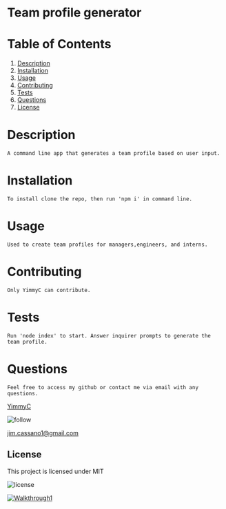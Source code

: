 # Team profile generator

# Table of Contents

1. [Description](#discription)
2. [Installation](#installation)
3. [Usage](#usage)
4. [Contributing](#contributing)
5. [Tests](#test)
6. [Questions](#questions)
7. [License](#license)

# Description

    A command line app that generates a team profile based on user input.

# Installation

    To install clone the repo, then run 'npm i' in command line.

# Usage

    Used to create team profiles for managers,engineers, and interns.

# Contributing

    Only YimmyC can contribute.

# Tests

    Run 'node index' to start. Answer inquirer prompts to generate the team profile.

# Questions

    Feel free to access my github or contact me via email with any questions.

<a href="https://github.com/YimmyC">YimmyC</a>

![follow](https://img.shields.io/github/followers/YimmyC?style=social)

<a href="mailto:jim.cassano1@gmail.com">jim.cassano1@gmail.com</a>

## License

This project is licensed under MIT

![license](https://img.shields.io/badge/license-MIT-blue.png)

[![Walkthrough1]({image-url})](https://drive.google.com/file/d/107JG5qTwfPCHcLYvt5o5E2sHmbL8kS8x/view "Walkthrough1")

